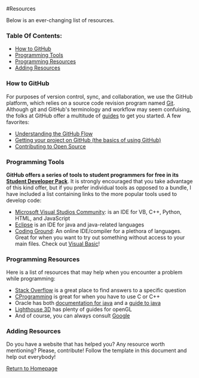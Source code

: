 #Resources

Below is an ever-changing list of resources.

<h3>Table Of Contents:</h3>
<ul>
<li><a href="#GitHub">How to GitHub</a></li>
<li><a href="#Programming Tools">Programming Tools</a></li>
<li><a href="#Programming Help">Programming Resources</a></li>
<li><a href="#AddStuff">Adding Resources</a></li>
</ul>

<h3 id="GitHub">How to GitHub</h3>

For purposes of version control, sync, and collaboration, we use the GitHub platform, which relies on a source code
revision program named [Git](https://en.wikipedia.org/wiki/Git_(software)). Although git and GitHub's terminology
and workflow may seem confuising, the folks at GitHub offer a multitude of [guides](https://guides.github.com/) to get
you started. A few favorites:
<ul>
<li><a href="https://guides.github.com/introduction/flow/" target="_blank">Understanding the GitHub Flow</a></li>
<li><a href="https://guides.github.com/introduction/getting-your-project-on-github/" target="_blank">Getting your project on GitHub (the basics of using GitHub)</a></li>
<li><a href="https://guides.github.com/activities/contributing-to-open-source/#contributing" target="_blank">Contributing to Open Source</a></li>
</ul>

<h3 id="Programming Tools">Programming Tools</h3>
<strong>GitHub offers a series of tools to student programmers for free in its <a href="https://education.github.com/pack">Student Developer Pack</a></strong>.  It is strongly encouraged that you take advantage of this kind offer, but if you prefer individual tools as opposed to a bundle, I have included a list containing links to the more popular tools used to develop code:
<ul>
<li><a href="https://www.visualstudio.com/products/visual-studio-community-vs">Microsoft Visual Studios Community</a>: is an IDE for VB, C++, Python, HTML, and JavaScript</li>
<li><a href="http://www.eclipse.org/">Eclipse</a> is an IDE for java and java-related languages</li>
<li><a href="http://www.tutorialspoint.com/codingground.htm">Coding Ground</a>: An online IDE/compiler for a plethora of languages. Great for when you want to try out something without access to your main files. Check out <a href="http://www.tutorialspoint.com/compile_vb.net_online.php">Visual Basic</a>!</li>
</ul>

<h3 id="Programming Help">Programming Resources</h3>
Here is a list of resources that may help when you encounter a problem while programming:
<ul>
<li><a href="http://stackoverflow.com/">Stack Overflow</a> is a great place to find answers to a specific question</li>
<li><a href="http://www.cprogramming.com/">CProgramming</a> is great for when you have to use C or C++</li>
<li>Oracle has both <a href="http://docs.oracle.com/javase/7/docs/api/">documentation for java</a> and a <a href="https://docs.oracle.com/javase/tutorial/">guide to java</a></li>
<li><a href="http://www.lighthouse3d.com/">Lighthouse 3D</a> has plenty of guides for openGL</li>
<li>And of course, you can always consult <a href="https://www.google.com/">Google</a></li>
</ul>

<h3 id="AddStuff">Adding Resources</h3>

Do you have a website that has helped you? Any resource worth mentioning? Please, contribute! Follow the template in this
document and help out everybody!

<a href="https://github.com/MtLebanonComputerClub/Home-Repository/">Return to Homepage</a>
